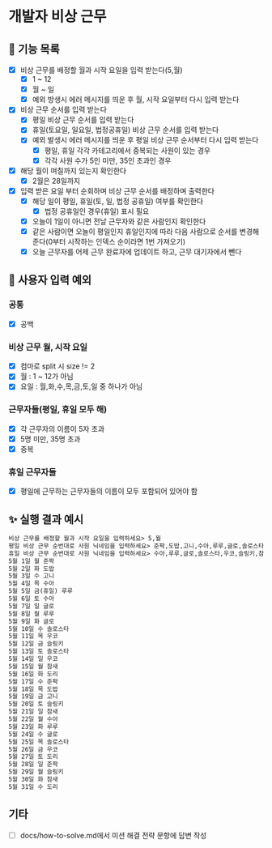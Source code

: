 # 개발자 비상 근무

## 🎯 기능 목록

- [x] 비상 근무를 배정할 월과 시작 요일을 입력 받는다(5,월)
  - [x] 1 ~ 12
  - [x] 월 ~ 일
  - [x] 예외 방생시 에러 메시지를 띄운 후 월, 시작 요일부터 다시 입력 받는다
- [x] 비상 근무 순서를 입력 받는다
    - [x] 평일 비상 근무 순서를 입력 받는다
    - [x] 휴일(토요일, 일요일, 법정공휴일) 비상 근무 순서를 입력 받는다
    - [x] 예외 발생시 에러 메시지를 띄운 후 평일 비상 근무 순서부터 다시 입력 받는다
      - [x] 평일, 휴일 각각 카테고리에서 중복되는 사원이 있는 경우
      - [x] 각각 사원 수가 5인 미만, 35인 초과인 경우
- [x] 해당 월이 며칠까지 있는지 확인한다
  - [x] 2월은 28일까지
- [x] 입력 받은 요일 부터 순회하며 비상 근무 순서를 배정하며 출력한다
  - [x] 해당 일이 평일, 휴일(토, 일, 법정 공휴일) 여부를 확인한다
    - [x] 법정 공휴일인 경우(휴일) 표시 필요
  - [x] 오늘이 1일이 아니면 전날 근무자와 같은 사람인지 확인한다
  - [x] 같은 사람이면 오늘이 평일인지 휴일인지에 따라 다음 사람으로 순서를 변경해준다(0부터 시작하는 인덱스 순이라면 1번 가져오기)
  - [x] 오늘 근무자를 어제 근무 완료자에 업데이트 하고, 근무 대기자에서 뺀다

## 👿 사용자 입력 예외
### 공통
- [x] 공백

### 비상 근무 월, 시작 요일
- [x] 컴마로 split 시 size != 2
- [x] 월 : 1 ~ 12가 아님
- [x] 요일 : 월,화,수,목,금,토,일 중 하나가 아님

### 근무자들(평일, 휴일 모두 해)
- [x] 각 근무자의 이름이 5자 초과
- [x] 5명 미만, 35명 초과
- [x] 중복

### 휴일 근무자들
- [x] 평일에 근무하는 근무자들의 이름이 모두 포함되어 있어야 함

## ✨ 실행 결과 예시

```markdown
비상 근무를 배정할 월과 시작 요일을 입력하세요> 5,월
평일 비상 근무 순번대로 사원 닉네임을 입력하세요> 준팍,도밥,고니,수아,루루,글로,솔로스타,우코,슬링키,참새,도리
휴일 비상 근무 순번대로 사원 닉네임을 입력하세요> 수아,루루,글로,솔로스타,우코,슬링키,참새,도리,준팍,도밥,고니
5월 1일 월 준팍
5월 2일 화 도밥
5월 3일 수 고니
5월 4일 목 수아
5월 5일 금(휴일) 루루
5월 6일 토 수아
5월 7일 일 글로
5월 8일 월 루루
5월 9일 화 글로
5월 10일 수 솔로스타
5월 11일 목 우코
5월 12일 금 슬링키
5월 13일 토 솔로스타
5월 14일 일 우코
5월 15일 월 참새
5월 16일 화 도리
5월 17일 수 준팍
5월 18일 목 도밥
5월 19일 금 고니
5월 20일 토 슬링키
5월 21일 일 참새
5월 22일 월 수아
5월 23일 화 루루
5월 24일 수 글로
5월 25일 목 솔로스타
5월 26일 금 우코
5월 27일 토 도리
5월 28일 일 준팍
5월 29일 월 슬링키
5월 30일 화 참새
5월 31일 수 도리
```

## 기타
- [ ] docs/how-to-solve.md에서 미션 해결 전략 문항에 답변 작성